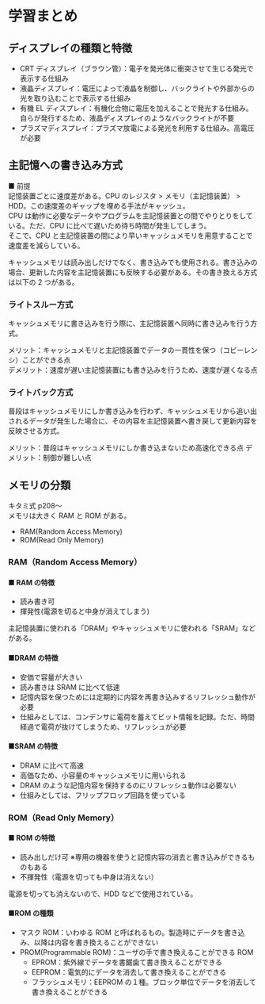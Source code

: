 # 学習まとめ

## ディスプレイの種類と特徴

- CRT ディスプレイ（ブラウン管）：電子を発光体に衝突させて生じる発光で表示する仕組み
- 液晶ディスプレイ：電圧によって液晶を制御し、バックライトや外部からの光を取り込むことで表示する仕組み
- 有機 EL ディスプレイ：有機化合物に電圧を加えることで発光する仕組み。自らが発行するため、液晶ディスプレイのようなバックライトが不要
- プラズマディスプレイ：プラズマ放電による発光を利用する仕組み。高電圧が必要

## 主記憶への書き込み方式

■ 前提  
記憶装置ごとに速度差がある。CPU のレジスタ > メモリ（主記憶装置） > HDD。この速度差のギャップを埋める手法がキャッシュ。  
CPU は動作に必要なデータやプログラムを主記憶装置との間でやりとりをしている。ただ、CPU に比べて遅いため待ち時間が発生してしまう。  
そこで、CPU と主記憶装置の間により早いキャッシュメモリを用意することで速度差を減らしている。

キャッシュメモリは読み出しだけでなく、書き込みでも使用される。書き込みの場合、更新した内容を主記憶装置にも反映する必要がある。その書き換える方式は以下の 2 つがある。

### ライトスルー方式

キャッシュメモリに書き込みを行う際に、主記憶装置へ同時に書き込みを行う方式。

メリット：キャッシュメモリと主記憶装置でデータの一貫性を保つ（コピーレンシ）ことができる点  
デメリット：速度が遅い主記憶装置にも書き込みを行うため、速度が遅くなる点

### ライトバック方式

普段はキャッシュメモリにしか書き込みを行わず、キャッシュメモリから追い出されるデータが発生した場合に、その内容を主記憶装置へ書き戻して更新内容を反映させる方式。

メリット：普段はキャッシュメモリにしか書き込まないため高速化できる点
デメリット：制御が難しい点

## メモリの分類

キタミ式 p208〜  
メモリは大きく RAM と ROM がある。

- RAM(Random Access Memory)
- ROM(Read Only Memory)

### RAM（Random Access Memory）

#### ■ RAM の特徴

- 読み書き可
- 揮発性(電源を切ると中身が消えてしまう)

主記憶装置に使われる「DRAM」やキャッシュメモリに使われる「SRAM」などがある。

#### ■DRAM の特徴

- 安価で容量が大きい
- 読み書きは SRAM に比べて低速
- 記憶内容を保つためには定期的に内容を再書き込みするリフレッシュ動作が必要
- 仕組みとしては、コンデンサに電荷を蓄えてビット情報を記録。ただ、時間経過で電荷が抜けてしまうため、リフレッシュが必要

#### ■SRAM の特徴

- DRAM に比べて高速
- 高価なため、小容量のキャッシュメモリに用いられる
- DRAM のような記憶内容を保持するのにリフレッシュ動作は必要ない
- 仕組みとしては、フリップフロップ回路を使っている

### ROM（Read Only Memory）

#### ■ ROM の特徴

- 読み出しだけ可 ※専用の機器を使うと記憶内容の消去と書き込みができるものもある
- 不揮発性（電源を切っても中身は消えない）

電源を切っても消えないので、HDD などで使用されている。

#### ■ROM の種類

- マスク ROM：いわゆる ROM と呼ばれるもの。製造時にデータを書き込み、以降は内容を書き換えることができない
- PROM(Programmable ROM)：ユーザの手で書き換えることができる ROM
  - EPROM：紫外線でデータを書鋸歯て書き換えることができる
  - EEPROM：電気的にデータを消去して書き換えることができる
  - フラッシュメモリ：EEPROM の１種。ブロック単位でデータを消去して書き換えることができる
